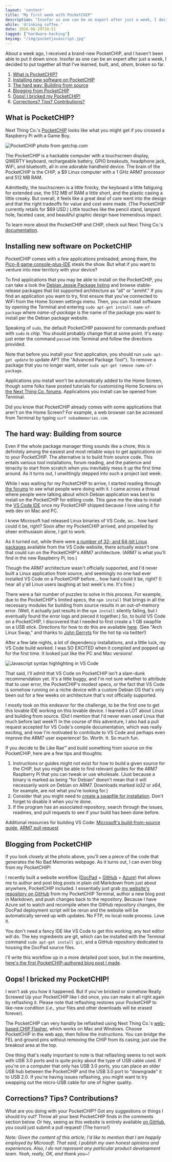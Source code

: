 ```yaml
---
layout: 'content'
title: "My first week with PocketCHIP"
description: "Insofar as one can be an expert after just a week, I decided to start putting together a guide to all things PocketCHIP to share all I've learned, built, and, ahem, broken from time to time."
while: 'drinking coffee.'
date: 2016-08-29T10:51
tagged: ["hardware-hacking"]
keyimg: "/img/pocketjavascript.jpg"
---
```


About a week ago, I received a brand-new PocketCHIP, and I haven't been able to put it down since. Insofar as one can be an expert after just a week, I decided to put together all that I've learned, built, and, *ahem*, broken so far.

1. [What is PocketCHIP?](#what-is-pocketchip-)
2. [Installing new software on PocketCHIP](#installing-new-software-on-pocketchip)
3. [The hard way: Building from source](#the-hard-way-building-from-source)
4. [Blogging from PocketCHIP](#blogging-from-pocketchip)
5. [Oops! I bricked my PocketCHIP!](#oops-i-bricked-my-pocketchip-)
6. [Corrections? Tips? Contributions?](#corrections-tips-contributions-) 

## What is PocketCHIP?

Next Thing Co.'s [PocketCHIP](https://getchip.com/pages/pocketchip]) looks like what you might get if you crossed a Raspberry Pi with a Game Boy. 

![PocketCHIP photo from getchip.com](/img/pocket.jpg)

The PocketCHIP is a hackable computer with a touchscreen display, QWERTY keyboard, rechargeable battery, GPIO breakouts, headphone jack, WiFi, and bluetooth, all in one adorable handheld device. The brain of the PocketCHIP is the CHIP, a $9 Linux computer with a 1 GHz ARM7 processor and 512 MB RAM. 

Admittedly, the touchscreen is a little finicky, the keyboard a little fatiguing for extended use, the 512 MB of RAM a little short, and the plastic casing a little creaky. But overall, it feels like a great deal of care went into the design and that the right tradeoffs for value and cost were made. (The PocketCHIP currently retails for $69 USD.) Little touches like the pencil stand, lanyard hole, faceted case, and beautiful graphic design have tremendous impact.

To learn more about the PocketCHIP and CHIP, check out Next Thing Co.'s [documentation](http://docs.getchip.com/).

## Installing new software on PocketCHIP

PocketCHIP comes with a few applications preloaded; among them, the [Pico-8 game console-plus-IDE](http://www.lexaloffle.com/pico-8.php) steals the show. But what if you want to venture into new territory with your device?

To find applications that you may be able to install on the PocketCHIP, you can take a look the [Debian Jessie Package listing](https://packages.debian.org/jessie/) and browse stable-release packages that list supported architecture as "all" or "armhf." If you find an application you want to try, first ensure that you've connected to WiFi from the Home Screen settings menu. Then, you can install software by opening the Terminal and entering `sudo apt-get install name-of-package` where *name-of-package* is the name of the package you want to install per the Debian package website. 

Speaking of `sudo`, the default PocketCHIP password for commands prefixed with `sudo` is *chip.* You should probably change that at some point. It's easy: just enter the command `passwd` into Terminal and follow the directions provided.

Note that before you install your first application, you should run `sudo apt-get update` to update APT (the "Advanced Package Tool"). To remove a package that you no longer want, enter `sudo apt-get remove name-of-package`.

Applications you install won't be automatically added to the Home Screen, though some folks have posted tutorials for customizing Home Screens on [the Next Thing Co. forums](https://bbs.nextthing.co/). Applications you install can be opened from Terminal. 

Did you know that PocketCHIP already comes with some applications that aren't on the Home Screen? For example, a web browser can be accessed from Terminal by typing `surf nobadmemories.com`.

## The hard way: Building from source

Even if the whole package manager thing sounds ilke a chore, this is definitely among the easiest and most reliable ways to get applications on to your PocketCHIP. The alternative is to build from source code. This entails various tool installations, forum reading, and the patience and tenacity to start from scratch when you inevitably mess it up the first time around. As it turns out, I unwittingly stepped into such a project last week.

While I was waiting for my PocketCHIP to arrive, I started reading through [the forums](http://bbs.nextthing.co) to see what people were doing with it. I came across a thread where people were talking about which Debian application was best to install on the PocketCHIP for editing code. This gave me the idea to install the [VS Code IDE](http://code.visualstudio.com) once my PocketCHIP shipped because I love using it for web dev on Mac and PC. 

I knew Microsoft had released Linux binaries of VS Code, so... how hard could it be, right? Soon after my PocketCHIP arrived, and propelled by sheer enthusiasm alone, I got to work. 

As it turned out, while there were [a number of 32- and 64-bit Linux packages](https://code.visualstudio.com/#alt-downloads) available from the VS Code website, there actually *wasn't* one that could run on the PocketCHIP's ARM7 architecture. (ARM7 is what you'll find in the new Raspberry Pi, too.) 

Though the ARM7 architecture wasn't officially supported, and I'd never built a Linux application from source, and seemingly no one had ever installed VS Code on a PocketCHIP before... how hard could it be, right? (I hear all y'all Linux users laughing at last week's me. It's fine.)

There were a fair number of puzzles to solve in this process. For example, due to the PocketCHIP's limited specs, the `npm install` that brings in all the necessary modules for building from source results in an out-of-memory error. (Well, it actually just results in the `npm install` silently failing, but I eventually found the error logs and pieced it together.) So, to build VS Code on a PocketCHIP, I discovered that I needed to first create a 1 GB swapfile on a USB stick. Directions for how to do this are available [here](http://raspberrypimaker.com/adding-swap-to-the-raspberrypi/). (See "Arch Linux Swap," and thanks to [John Gerryts](https://twitter.com/phonikg) for the hot tip via twitter!) 

After a few late nights, a lot of dependency installations, and a little luck, my VS Code build worked. I was SO EXCITED when it compiled and popped up for the first time. It looked just like the PC and Mac versions! 

![Javascript syntax highlighting in VS Code](/img/pocketjavascript.jpg)

That said, I'll admit that VS Code on PocketCHIP isn't a slam-dunk recommendation yet. It's a little buggy, and I'm not sure whether to attribute that to user error, the PocketCHIP's modest specs, or the fact that VS Code is somehow running on a niche device with a custom Debian OS that's only been out for a few weeks on architecture that's not officially supported.

I mostly took on this endeavor for the challenge, to be the first one to get this lovable IDE working on this lovable device. I learned a LOT about Linux and building from source. (Did I mention that I'd never even *used* Linux that much before last week?) In the course of this adventure, I also had a pull request accepted for VS Code's compile documentation, which was really exciting, and now I'm motivated to contribute to VS Code and perhaps even improve the ARM7 user experience! So. Worth. It. So much fun.

If you decide to Be Like Rae&trade; and build something from source on the PocketCHIP, here are a few tips and thoughts:

1. Instructions or guides might not exist for how to build a given source for the CHIP, but you might be able to find relevant guides for the ARM7 Raspberry Pi that you can tweak or use wholesale. (Just because a binary is marked as being "for Debian" doesn't mean that it will necessarily work on Debian on ARM7. Downloads marked *ia32* or *x64*, for example, are not what you're looking for.)
2. Consider that you might need to [create a swapfile for installation](http://raspberrypimaker.com/adding-swap-to-the-raspberrypi/). Don't forget to disable it when you're done.
3. If the program has an associated repository, search through the issues, readmes, and pull requests to see if your build has been done before.

Additional resources for building VS Code: [Microsoft's build-from-source guide](https://github.com/Microsoft/vscode/wiki/How-to-Contribute#build-and-run-from-source), [ARM7 pull request](https://github.com/Microsoft/vscode/pull/10923)

## Blogging from PocketCHIP

If you look closely at the photo above, you'll see a piece of the code that generates the No Bad Memories webpage. As it turns out, I can even blog from my PocketCHIP! 

I recently built a website workflow ([DocPad](http://www.docpad.org) + [GitHub](http://www.github.com) + [Azure](http://azure.microsoft.com)) that allows me to author and post blog posts in plain old Markdown from just about anywhere, PocketCHIP included. I essentially just grab [my website's repository on GitHub](https://github.com/hxlnt/nobadmemories.com) from my PocketCHIP Terminal, author a new blog post in Markdown, and push changes back to the repository. Because I have Azure set to watch and recompile when the GitHub repository changes, the DocPad deployment script will be rerun and the website will be automatically served up with updates. No FTP, no local node process. Love it.

You don't need a fancy IDE like VS Code to get this working; any text editor will do. The key ingredients are git, which can be installed with the Terminal command `sudo apt-get install git`, and a GitHub repository dedicated to housing the DocPad source files.

I'll write this workflow up in a more detailed post soon, but in the meantime, [here's the first PocketCHIP-authored blog post I made](http://nobadmemories.com/blog/2016/08/whaaa-blogging-from-my-pocketchip).

## Oops! I bricked my PocketCHIP!

I won't ask you how it happened. But if you've bricked or somehow Really Screwed Up your PocketCHIP like I did once, you can make it all right again by reflashing it. Please note that reflashing restores your PocketCHIP to like-new condition (*i.e.,* your files and other downloads will be erased forever).

The PocketCHIP can very handily be reflashed using Next Thing Co.'s [web-based CHIP Flasher](http://flash.getchip.com/), which works on Mac and Windows. Choose PocketCHIP in the web app, then follow the instructions. You can bridge the FEL and ground pins without removing the CHIP from its casing; just use the breakout area at the top.

One thing that's really important to note is that reflashing seems to not work with USB 3.0 ports and is quite picky about the type of USB cable used. If you're on a computer that only has USB 3.0 ports, you can place an older USB hub between the PocketCHIP and the USB 3.0 port to "downgrade" it to USB 2.0. If you're having issues reflashing, you might want to try swapping out the micro-USB cable for one of higher quality.

## Corrections? Tips? Contributions?

What are you doing with your PocketCHIP? Got any suggestions or things I should try out? Throw all your best PocketCHIP finds in the comments section below. Or hey, seeing as this website is entirely available [on GitHub](https://github.com/hxlnt/nobadmemories.com/tree/master/src/render/posts), you could just submit a pull request! (The horror!)

*Note: Given the content of this article, I'd like to mention that I am happily employed by Microsoft. That said, I publish my own honest opinions and experiences. Also, I do not represent any particular product development team. Yeah, really, OK, and thank you~!*
